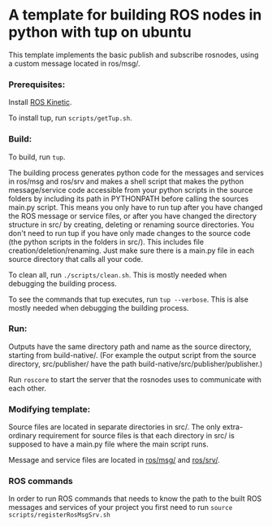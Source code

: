 # A template for building ROS nodes in python with tup on ubuntu

This template implements the basic publish and subscribe rosnodes, using a custom message located in ros/msg/.

### Prerequisites:
Install [ROS Kinetic](http://wiki.ros.org/kinetic/Installation/Ubuntu).

To install tup, run `scripts/getTup.sh`.

### Build:
To build, run `tup`.

The building process generates python code for the messages and services in ros/msg and ros/srv and makes a shell script that makes the python message/service code accessible from your python scripts in the source folders by including its path in PYTHONPATH before calling the sources main.py script. This means you only have to run tup after you have changed the ROS message or service files, or after you have changed the directory structure in src/ by creating, deleting or renaming source directories. You don't need to run tup if you have only made changes to the source code (the python scripts in the folders in src/). This includes file creation/deletion/renaming. Just make sure there is a main.py file in each source directory that calls all your code.

To clean all, run `./scripts/clean.sh`. This is mostly needed when debugging the building process.

To see the commands that tup executes, run `tup --verbose`. This is alse mostly needed when debugging the building process.

### Run:
Outputs have the same directory path and name as the source directory, starting from build-native/.
(For example the output script from the source directory, src/publisher/ have the path build-native/src/publisher/publisher.)

Run `roscore` to start the server that the rosnodes uses to communicate with each other.

### Modifying template:
Source files are located in separate directories in src/. The only extra-ordinary requirement for source files is that each directory in src/ is supposed to have a main.py file where the main script runs.

Message and service files are located in [ros/msg/](ros/msg) and [ros/srv/](ros/srv).

### ROS commands
In order to run ROS commands that needs to know the path to the built ROS messages and services of your project you first need to run `source scripts/registerRosMsgSrv.sh`
